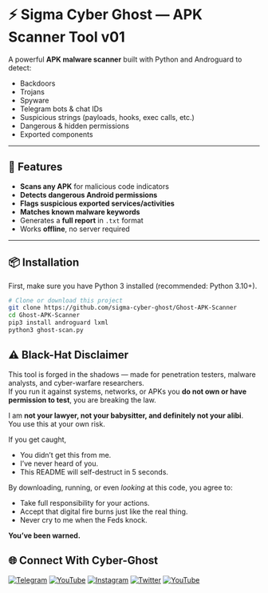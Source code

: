 # ⚡ Sigma Cyber Ghost — APK Scanner Tool v01

A powerful **APK malware scanner** built with Python and Androguard to detect:

- Backdoors
- Trojans
- Spyware
- Telegram bots & chat IDs
- Suspicious strings (payloads, hooks, exec calls, etc.)
- Dangerous & hidden permissions
- Exported components

---

## 🚀 Features
- **Scans any APK** for malicious code indicators
- **Detects dangerous Android permissions**
- **Flags suspicious exported services/activities**
- **Matches known malware keywords**
- Generates a **full report** in `.txt` format
- Works **offline**, no server required

---

## 📦 Installation

First, make sure you have Python 3 installed (recommended: Python 3.10+).

```bash
# Clone or download this project
git clone https://github.com/sigma-cyber-ghost/Ghost-APK-Scanner
cd Ghost-APK-Scanner
pip3 install androguard lxml
python3 ghost-scan.py
```

## ⚠️ Black-Hat Disclaimer

This tool is forged in the shadows — made for penetration testers, malware analysts, and cyber-warfare researchers.  
If you run it against systems, networks, or APKs you **do not own or have permission to test**, you are breaking the law.  

I am **not your lawyer, not your babysitter, and definitely not your alibi**.  
You use this at your own risk.  

If you get caught,  
- You didn’t get this from me.  
- I’ve never heard of you.  
- This README will self-destruct in 5 seconds.  

By downloading, running, or even *looking* at this code, you agree to:  
- Take full responsibility for your actions.  
- Accept that digital fire burns just like the real thing.  
- Never cry to me when the Feds knock.

**You’ve been warned.**

## 🌐 Connect With Cyber-Ghost

[![Telegram](https://img.shields.io/badge/Telegram-Sigma_Ghost-blue?logo=telegram)](https://t.me/Sigma_Cyber_Ghost)  [![YouTube](https://img.shields.io/badge/YouTube-Sigma_Ghost-red?logo=youtube)](https://www.youtube.com/@sigma_ghost_hacking)  [![Instagram](https://img.shields.io/badge/Instagram-Safder_Khan-purple?logo=instagram)](https://www.instagram.com/safderkhan0800_/)  [![Twitter](https://img.shields.io/badge/Twitter-@safderkhan0800_-1DA1F2?logo=twitter)](https://twitter.com/safderkhan0800_) [![YouTube](https://img.shields.io/badge/YouTube-@Sigma--Cyber--Ghost-red?logo=youtube&logoColor=white)](https://www.youtube.com/@Sigma-Cyber-Ghost)




